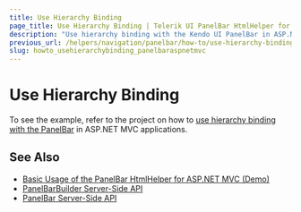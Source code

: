 ```yaml
---
title: Use Hierarchy Binding
page_title: Use Hierarchy Binding | Telerik UI PanelBar HtmlHelper for ASP.NET MVC
description: "Use hierarchy binding with the Kendo UI PanelBar in ASP.NET MVC applications."
previous_url: /helpers/navigation/panelbar/how-to/use-hierarchy-binding
slug: howto_usehierarchybinding_panelbaraspnetmvc
---
```


# Use Hierarchy Binding

To see the example, refer to the project on how to [use hierarchy binding with the PanelBar](https://github.com/telerik/ui-for-aspnet-mvc-examples/tree/master/panelbar/panelbar-hierarchy-binding) in ASP.NET MVC applications.

## See Also

* [Basic Usage of the PanelBar HtmlHelper for ASP.NET MVC (Demo)](https://demos.telerik.com/aspnet-mvc/panelbar)
* [PanelBarBuilder Server-Side API](http://docs.telerik.com/aspnet-mvc/api/Kendo.Mvc.UI.Fluent/PanelBarBuilder)
* [PanelBar Server-Side API](/api/panelbar)
